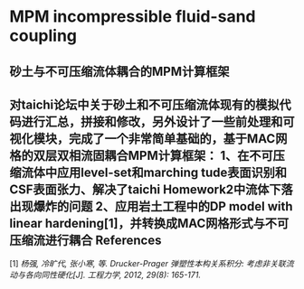 # MPM incompressible fluid-sand coupling
砂土与不可压缩流体耦合的MPM计算框架
----------------
对taichi论坛中关于砂土和不可压缩流体现有的模拟代码进行汇总，拼接和修改，另外设计了一些前处理和可视化模块，完成了一个非常简单基础的，**基于MAC网格的双层双相流固耦合MPM计算框架**：
1、在不可压缩流体中应用level-set和marching tude表面识别和CSF表面张力、解决了taichi Homework2中流体下落出现爆炸的问题
2、应用岩土工程中的DP model with linear hardening[1]，并转换成MAC网格形式与不可压缩流进行耦合
References
----------------

[1] *杨强, 冷旷代, 张小寒, 等. Drucker-Prager 弹塑性本构关系积分: 考虑非关联流动与各向同性硬化[J]. 工程力学, 2012, 29(8): 165-171.*